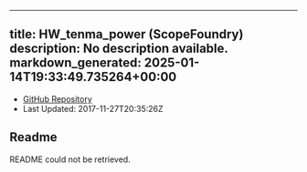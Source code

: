 
---
title: HW_tenma_power (ScopeFoundry)
description: No description available.
markdown_generated: 2025-01-14T19:33:49.735264+00:00
---
- [GitHub Repository](https://github.com/ScopeFoundry/HW_tenma_power)
- Last Updated: 2017-11-27T20:35:26Z
## Readme
README could not be retrieved.
